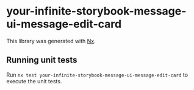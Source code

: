 # your-infinite-storybook-message-ui-message-edit-card

This library was generated with [Nx](https://nx.dev).

## Running unit tests

Run `nx test your-infinite-storybook-message-ui-message-edit-card` to execute the unit tests.

